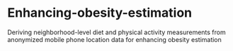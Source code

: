 # Enhancing-obesity-estimation
Deriving neighborhood-level diet and physical activity measurements from anonymized mobile phone location data for enhancing obesity estimation
